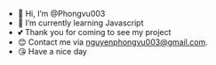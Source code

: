 - 👋 Hi, I’m @Phongvu003
- 🌱 I’m currently learning Javascript
- 💕 Thank you for coming to see my project
- 😊 Contact me via nguyenphongvu003@gmail.com.
- 😘 Have a nice day

<!---
Phongvu003/Phongvu003 is a ✨ special ✨ repository because its `README.md` (this file) appears on your GitHub profile.
You can click the Preview link to take a look at your changes.
--->
